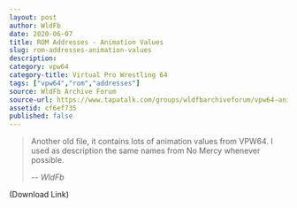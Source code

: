 ```yaml
---
layout: post
author: WldFb
date: 2020-06-07
title: ROM Addresses - Animation Values
slug: rom-addresses-animation-values
description:
category: vpw64
category-title: Virtual Pro Wrestling 64
tags: ["vpw64","rom","addresses"]
source: WldFb Archive Forum
source-url: https://www.tapatalk.com/groups/wldfbarchiveforum/vpw64-animation-values-t788.html
assetid: cf6ef735
published: false
---
```


> Another old file, it contains lots of animation values from VPW64. I used as description the same names from No Mercy whenever possible.
>
> -- <cite>WldFb</cite>

(Download Link)
